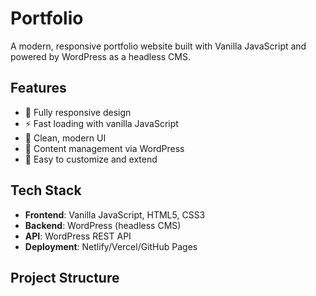 # Portfolio

A modern, responsive portfolio website built with Vanilla JavaScript and powered by WordPress as a headless CMS.

## Features

- 📱 Fully responsive design
- ⚡ Fast loading with vanilla JavaScript
- 🎨 Clean, modern UI
- 📝 Content management via WordPress
- 🔧 Easy to customize and extend

## Tech Stack

- **Frontend**: Vanilla JavaScript, HTML5, CSS3
- **Backend**: WordPress (headless CMS)
- **API**: WordPress REST API
- **Deployment**: Netlify/Vercel/GitHub Pages

## Project Structure